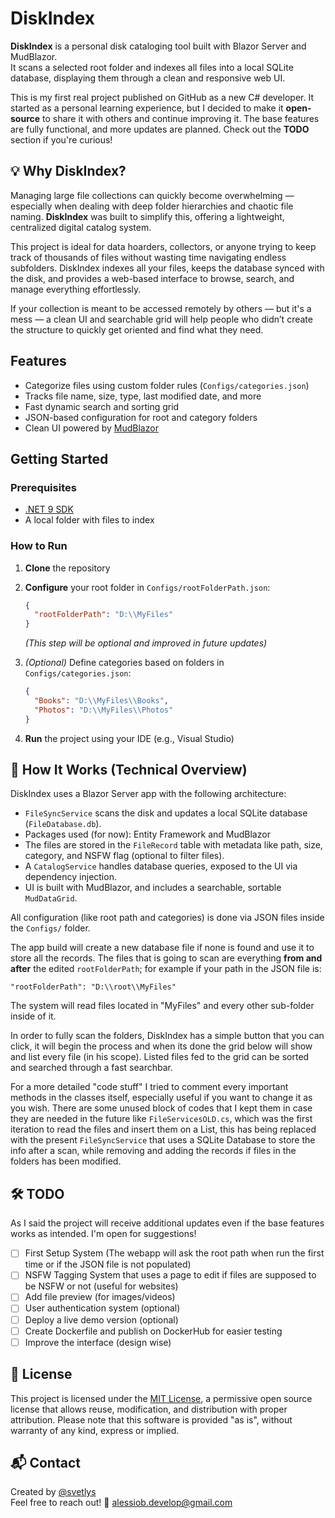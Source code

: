 # DiskIndex

**DiskIndex** is a personal disk cataloging tool built with Blazor Server and MudBlazor.  
It scans a selected root folder and indexes all files into a local SQLite database, displaying them through a clean and responsive web UI.

This is my first real project published on GitHub as a new C# developer. It started as a personal learning experience, but I decided to make it **open-source** to share it with others and continue improving it. The base features are fully functional, and more updates are planned. Check out the **TODO** section if you're curious!

## 💡 Why DiskIndex?

Managing large file collections can quickly become overwhelming — especially when dealing with deep folder hierarchies and chaotic file naming. **DiskIndex** was built to simplify this, offering a lightweight, centralized digital catalog system.

This project is ideal for data hoarders, collectors, or anyone trying to keep track of thousands of files without wasting time navigating endless subfolders. DiskIndex indexes all your files, keeps the database synced with the disk, and provides a web-based interface to browse, search, and manage everything effortlessly.

If your collection is meant to be accessed remotely by others — but it's a mess — a clean UI and searchable grid will help people who didn’t create the structure to quickly get oriented and find what they need.

## Features

- Categorize files using custom folder rules (`Configs/categories.json`)
- Tracks file name, size, type, last modified date, and more
- Fast dynamic search and sorting grid
- JSON-based configuration for root and category folders
- Clean UI powered by [MudBlazor](https://mudblazor.com/)

## Getting Started

### Prerequisites

- [.NET 9 SDK](https://dotnet.microsoft.com/en-us/download/dotnet/9.0)
- A local folder with files to index

### How to Run

1. **Clone** the repository  
2. **Configure** your root folder in `Configs/rootFolderPath.json`:  
    ```json
    {
      "rootFolderPath": "D:\\MyFiles"
    }
    ```
    *(This step will be optional and improved in future updates)*

3. *(Optional)* Define categories based on folders in `Configs/categories.json`:  
    ```json
    {
      "Books": "D:\\MyFiles\\Books",
      "Photos": "D:\\MyFiles\\Photos"
    }
    ```

4. **Run** the project using your IDE (e.g., Visual Studio)

## 🧠 How It Works (Technical Overview)

DiskIndex uses a Blazor Server app with the following architecture:

- `FileSyncService` scans the disk and updates a local SQLite database (`FileDatabase.db`).
- Packages used (for now): Entity Framework and MudBlazor
- The files are stored in the `FileRecord` table with metadata like path, size, category, and NSFW flag (optional to filter files).
- A `CatalogService` handles database queries, exposed to the UI via dependency injection.
- UI is built with MudBlazor, and includes a searchable, sortable `MudDataGrid`.

All configuration (like root path and categories) is done via JSON files inside the `Configs/` folder.

The app build will create a new database file if none is found and use it to store all the records. The files that is going to scan are everything **from and after** the edited `rootFolderPath`; for example if your path in the JSON file is:
    
    "rootFolderPath": "D:\\root\\MyFiles"

The system will read files located in "MyFiles" and every other sub-folder inside of it.

In order to fully scan the folders, DiskIndex has a simple button that you can click, it will begin the process and when its done the grid below will show and list every file (in his scope). Listed files fed to the grid can be sorted and searched through a fast searchbar.

For a more detailed "code stuff" I tried to comment every important methods in the classes itself, especially useful if you want to change it as you wish. There are some unused block of codes that I kept them in case they are needed in the future like `FileServicesOLD.cs`, which was the first iteration to read the files and insert them on a List<FileItem>, this has being replaced with the present `FileSyncService` that uses a SQLite Database to store the info after a scan, while removing and adding the records if files in the folders has been modified.

## 🛠️ TODO

As I said the project will receive additional updates even if the base features works as intended. I'm open for suggestions!

- [ ] First Setup System (The webapp will ask the root path when run the first time or if the JSON file is not populated)
- [ ] NSFW Tagging System that uses a page to edit if files are supposed to be NSFW or not (useful for websites)
- [ ] Add file preview (for images/videos)
- [ ] User authentication system (optional)
- [ ] Deploy a live demo version (optional)
- [ ] Create Dockerfile and publish on DockerHub for easier testing
- [ ] Improve the interface (design wise)

## 📄 License

This project is licensed under the [MIT License](LICENSE), 
a permissive open source license that allows reuse, modification, and distribution with proper attribution.
Please note that this software is provided "as is", without warranty of any kind, express or implied.

## 📬 Contact

Created by [@svetlys](https://github.com/svetlys)  
Feel free to reach out!     📩 alessiob.develop@gmail.com
